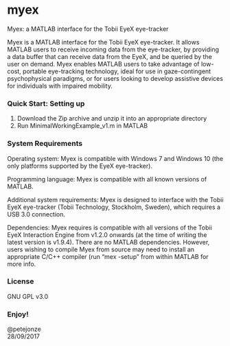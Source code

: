 # myex
Myex: a MATLAB interface for the Tobii EyeX eye-tracker

Myex is a MATLAB interface for the Tobii EyeX eye-tracker. It allows MATLAB users to receive incoming data from the eye-tracker, by providing a data buffer that can receive data from the EyeX, and be queried by the user on demand. Myex enables MATLAB users to take advantage of low-cost, portable eye-tracking technology, ideal for use in gaze-contingent psychophysical paradigms, or for users looking to develop assistive devices for individuals with impaired mobility.		

### Quick Start: Setting up
1. Download the Zip archive and unzip it into an appropriate directory
2. Run MinimalWorkingExample_v1.m in MATLAB

### System Requirements
Operating system:
Myex is compatible with Windows 7 and Windows 10 (the only platforms supported by the EyeX eye-tracker).

Programming language:
Myex is compatible with all known versions of MATLAB.

Additional system requirements:
Myex is designed to interface with the Tobii EyeX eye-tracker (Tobii Technology, Stockholm, Sweden), which requires a USB 3.0 connection.

Dependencies:
Myex requires is compatible with all versions of the Tobii EyeX Interaction Engine from v1.2.0 onwards (at the time of writing the latest version is v1.9.4). There are no MATLAB dependencies. However, users wishing to compile Myex from source may need to install an appropriate C/C++ compiler (run “mex -setup” from within MATLAB for more info.

### License
GNU GPL v3.0

### Enjoy!
@petejonze  
28/09/2017